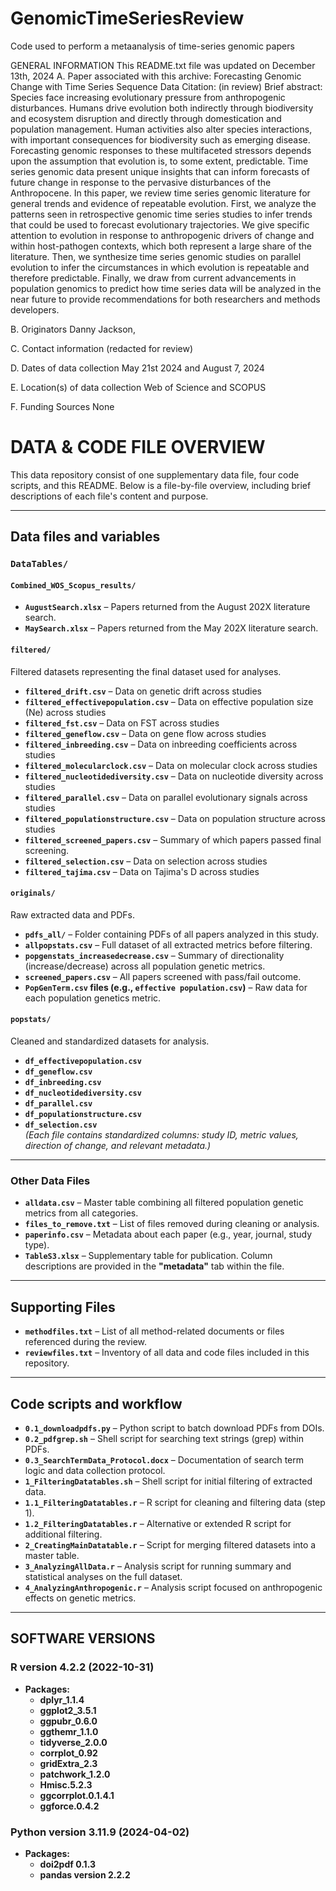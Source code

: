 # GenomicTimeSeriesReview
Code used to perform a metaanalysis of time-series genomic papers

GENERAL INFORMATION
This README.txt file was updated on December 13th, 2024
A. Paper associated with this archive: Forecasting Genomic Change with Time Series Sequence Data
Citation: (in review)
Brief abstract: Species face increasing evolutionary pressure from anthropogenic disturbances. Humans drive evolution both indirectly through biodiversity and ecosystem disruption and directly through domestication and population management. Human activities also alter species interactions, with important consequences for biodiversity such as emerging disease. Forecasting genomic responses to these multifaceted stressors depends upon the assumption that evolution is, to some extent, predictable. Time series genomic data present unique insights that can inform forecasts of future change in response to the pervasive disturbances of the Anthropocene. In this paper, we review time series genomic literature for general trends and evidence of repeatable evolution. First, we analyze the patterns seen in retrospective genomic time series studies to infer trends that could be used to forecast evolutionary trajectories. We give specific attention to evolution in response to anthropogenic drivers of change and within host-pathogen contexts, which both represent a large share of the literature. Then, we synthesize time series genomic studies on parallel evolution to infer the circumstances in which evolution is repeatable and therefore predictable. Finally, we draw from current advancements in population genomics to predict how time series data will be analyzed in the near future to provide recommendations for both researchers and methods developers.

B. Originators
Danny Jackson,

C. Contact information
(redacted for review)

D. Dates of data collection
May 21st 2024 and August 7, 2024

E. Location(s) of data collection
Web of Science and SCOPUS

F. Funding Sources
None


# DATA & CODE FILE OVERVIEW
This data repository consist of one supplementary data file, four code scripts, and this README. Below is a file-by-file overview, including brief descriptions of each file's content and purpose.

---

## Data files and variables
### `DataTables/`

#### `Combined_WOS_Scopus_results/`
- **`AugustSearch.xlsx`** – Papers returned from the August 202X literature search.
- **`MaySearch.xlsx`** – Papers returned from the May 202X literature search.


#### `filtered/`
Filtered datasets representing the final dataset used for analyses.
- **`filtered_drift.csv`** – Data on genetic drift across studies
- **`filtered_effectivepopulation.csv`** – Data on effective population size (Ne) across studies
- **`filtered_fst.csv`** – Data on FST across studies
- **`filtered_geneflow.csv`** – Data on gene flow across studies
- **`filtered_inbreeding.csv`** – Data on inbreeding coefficients across studies
- **`filtered_molecularclock.csv`** – Data on molecular clock  across studies
- **`filtered_nucleotidediversity.csv`** – Data on nucleotide diversity across studies
- **`filtered_parallel.csv`** – Data on parallel evolutionary signals across studies
- **`filtered_populationstructure.csv`** – Data on population structure across studies
- **`filtered_screened_papers.csv`** – Summary of which papers passed final screening.
- **`filtered_selection.csv`** – Data on selection across studies
- **`filtered_tajima.csv`** – Data on Tajima's D across studies

#### `originals/`
Raw extracted data and PDFs.
- **`pdfs_all/`** – Folder containing PDFs of all papers analyzed in this study.
- **`allpopstats.csv`** – Full dataset of all extracted metrics before filtering.
- **`popgenstats_increasedecrease.csv`** – Summary of directionality (increase/decrease) across all population genetic metrics.
- **`screened_papers.csv`** – All papers screened with pass/fail outcome.
- **`PopGenTerm.csv` files (e.g., `effective population.csv`)** – Raw data for each population genetics metric.

#### `popstats/`
Cleaned and standardized datasets for analysis.
- **`df_effectivepopulation.csv`**
- **`df_geneflow.csv`**
- **`df_inbreeding.csv`**
- **`df_nucleotidediversity.csv`**
- **`df_parallel.csv`**
- **`df_populationstructure.csv`**
- **`df_selection.csv`**  
*(Each file contains standardized columns: study ID, metric values, direction of change, and relevant metadata.)*

---

### Other Data Files
- **`alldata.csv`** – Master table combining all filtered population genetic metrics from all categories.
- **`files_to_remove.txt`** – List of files removed during cleaning or analysis.
- **`paperinfo.csv`** – Metadata about each paper (e.g., year, journal, study type).
- **`TableS3.xlsx`** – Supplementary table for publication. Column descriptions are provided in the **"metadata"** tab within the file.

---



## Supporting Files

- **`methodfiles.txt`** – List of all method-related documents or files referenced during the review.
- **`reviewfiles.txt`** – Inventory of all data and code files included in this repository.

---
    
## Code scripts and workflow

- **`0.1_downloadpdfs.py`** – Python script to batch download PDFs from DOIs.
- **`0.2_pdfgrep.sh`** – Shell script for searching text strings (grep) within PDFs.
- **`0.3_SearchTermData_Protocol.docx`** – Documentation of search term logic and data collection protocol.
- **`1_FilteringDatatables.sh`** – Shell script for initial filtering of extracted data.
- **`1.1_FilteringDatatables.r`** – R script for cleaning and filtering data (step 1).
- **`1.2_FilteringDatatables.r`** – Alternative or extended R script for additional filtering.
- **`2_CreatingMainDatatable.r`** – Script for merging filtered datasets into a master table.
- **`3_AnalyzingAllData.r`** – Analysis script for running summary and statistical analyses on the full dataset.
- **`4_AnalyzingAnthropogenic.r`** – Analysis script focused on anthropogenic effects on genetic metrics.

---

## SOFTWARE VERSIONS
### **R version 4.2.2 (2022-10-31)**
- **Packages:**
    - **dplyr_1.1.4** 
    - **ggplot2_3.5.1** 
    - **ggpubr_0.6.0** 
    - **ggthemr_1.1.0** 
    - **tidyverse_2.0.0** 
    - **corrplot_0.92** 
    - **gridExtra_2.3** 
    - **patchwork_1.2.0** 
    - **Hmisc.5.2.3** 
    - **ggcorrplot.0.1.4.1** 
    - **ggforce.0.4.2** 

### **Python version 3.11.9 (2024-04-02)**
- **Packages:**
    - **doi2pdf 0.1.3**
    - **pandas version 2.2.2**
